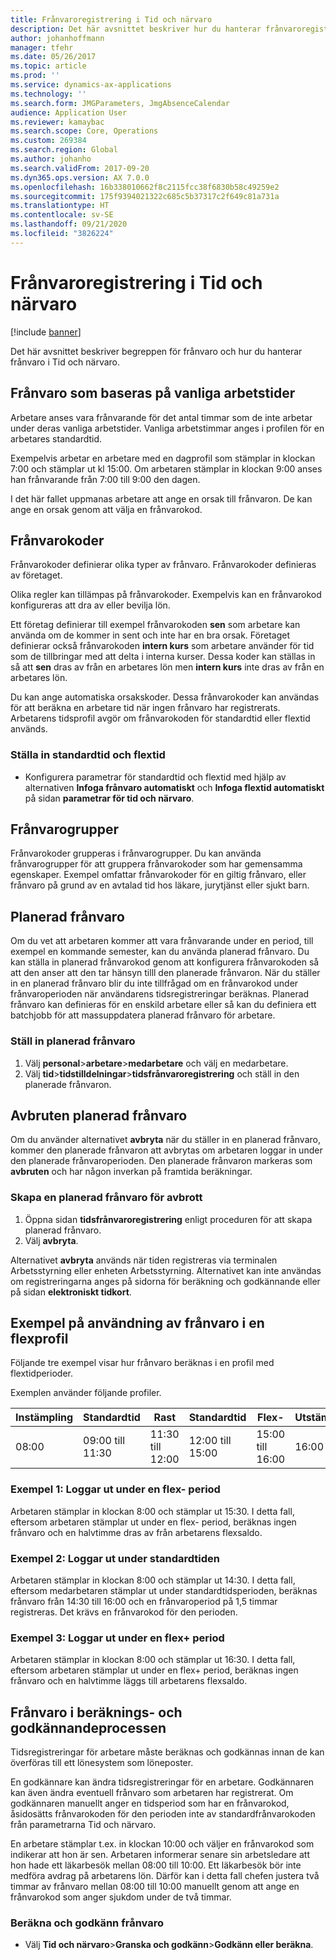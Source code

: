 ```yaml
---
title: Frånvaroregistrering i Tid och närvaro
description: Det här avsnittet beskriver hur du hanterar frånvaroregistreringar i Tid och närvaro.
author: johanhoffmann
manager: tfehr
ms.date: 05/26/2017
ms.topic: article
ms.prod: ''
ms.service: dynamics-ax-applications
ms.technology: ''
ms.search.form: JMGParameters, JmgAbsenceCalendar
audience: Application User
ms.reviewer: kamaybac
ms.search.scope: Core, Operations
ms.custom: 269384
ms.search.region: Global
ms.author: johanho
ms.search.validFrom: 2017-09-20
ms.dyn365.ops.version: AX 7.0.0
ms.openlocfilehash: 16b338010662f8c2115fcc38f6830b58c49259e2
ms.sourcegitcommit: 175f9394021322c685c5b37317c2f649c81a731a
ms.translationtype: HT
ms.contentlocale: sv-SE
ms.lasthandoff: 09/21/2020
ms.locfileid: "3826224"
---
```

# <a name="absence-registration-in-time-and-attendance"></a>Frånvaroregistrering i Tid och närvaro

[!include [banner](../includes/banner.md)]

Det här avsnittet beskriver begreppen för frånvaro och hur du hanterar frånvaro i Tid och närvaro.

## <a name="absence-that-is-based-on-regular-work-hours"></a>Frånvaro som baseras på vanliga arbetstider

Arbetare anses vara frånvarande för det antal timmar som de inte arbetar under deras vanliga arbetstider. Vanliga arbetstimmar anges i profilen för en arbetares standardtid.

Exempelvis arbetar en arbetare med en dagprofil som stämplar in klockan 7:00 och stämplar ut kl 15:00. Om arbetaren stämplar in klockan 9:00 anses han frånvarande från 7:00 till 9:00 den dagen.

I det här fallet uppmanas arbetare att ange en orsak till frånvaron. De kan ange en orsak genom att välja en frånvarokod.

## <a name="absence-codes"></a>Frånvarokoder

Frånvarokoder definierar olika typer av frånvaro. Frånvarokoder definieras av företaget.

Olika regler kan tillämpas på frånvarokoder. Exempelvis kan en frånvarokod konfigureras att dra av eller bevilja lön.

Ett företag definierar till exempel frånvarokoden **sen** som arbetare kan använda om de kommer in sent och inte har en bra orsak. Företaget definierar också frånvarokoden **intern kurs** som arbetare använder för tid som de tillbringar med att delta i interna kurser. Dessa koder kan ställas in så att **sen** dras av från en arbetares lön men **intern kurs** inte dras av från en arbetares lön.

Du kan ange automatiska orsakskoder. Dessa frånvarokoder kan användas för att beräkna en arbetare tid när ingen frånvaro har registrerats. Arbetarens tidsprofil avgör om frånvarokoden för standardtid eller flextid används.

### <a name="set-up-standard-time-and-flex-time"></a>Ställa in standardtid och flextid

- Konfigurera parametrar för standardtid och flextid med hjälp av alternativen **Infoga frånvaro automatiskt** och **Infoga flextid automatiskt** på sidan **parametrar för tid och närvaro**.

## <a name="absence-groups"></a>Frånvarogrupper

Frånvarokoder grupperas i frånvarogrupper. Du kan använda frånvarogrupper för att gruppera frånvarokoder som har gemensamma egenskaper. Exempel omfattar frånvarokoder för en giltig frånvaro, eller frånvaro på grund av en avtalad tid hos läkare, jurytjänst eller sjukt barn.

## <a name="planned-absence"></a>Planerad frånvaro

Om du vet att arbetaren kommer att vara frånvarande under en period, till exempel en kommande semester, kan du använda planerad frånvaro. Du kan ställa in planerad frånvarokod genom att konfigurera frånvarokoden så att den anser att den tar hänsyn tilll den planerade frånvaron. När du ställer in en planerad frånvaro blir du inte tillfrågad om en frånvarokod under frånvaroperioden när användarens tidsregistreringar beräknas. Planerad frånvaro kan definieras för en enskild arbetare eller så kan du definiera ett batchjobb för att massuppdatera planerad frånvaro för arbetare.

### <a name="set-up-planned-absence"></a>Ställ in planerad frånvaro

1. Välj **personal**&gt;**arbetare**&gt;**medarbetare** och välj en medarbetare.
2. Välj **tid**&gt;**tidstilldelningar**&gt;**tidsfrånvaroregistrering** och ställ in den planerade frånvaron.

## <a name="interrupted-planned-absence"></a>Avbruten planerad frånvaro

Om du använder alternativet **avbryta** när du ställer in en planerad frånvaro, kommer den planerade frånvaron att avbrytas om arbetaren loggar in under den planerade frånvaroperioden. Den planerade frånvaron markeras som **avbruten** och har någon inverkan på framtida beräkningar.

### <a name="set-up-a-planned-absence-for-interruption"></a>Skapa en planerad frånvaro för avbrott

1. Öppna sidan **tidsfrånvaroregistrering** enligt proceduren för att skapa planerad frånvaro.
2. Välj **avbryta**.

Alternativet **avbryta** används när tiden registreras via terminalen Arbetsstyrning eller enheten Arbetsstyrning. Alternativet kan inte användas om registreringarna anges på sidorna för beräkning och godkännande eller på sidan **elektroniskt tidkort**.

## <a name="examples-of-the-use-of-absence-in-a-flex-profile"></a>Exempel på användning av frånvaro i en flexprofil

Följande tre exempel visar hur frånvaro beräknas i en profil med flextidperioder.

Exemplen använder följande profiler.

| Instämpling | Standardtid    | Rast             | Standardtid | Flex-        | Utstämpling | Flex+        |
|----------|------------------|-------------------|---------------|--------------|-----------|--------------|
| 08:00     | 09:00 till 11:30 | 11:30 till 12:00 | 12:00 till 15:00 | 15:00 till 16:00 | 16:00      | 16:00 till 18:00 |

### <a name="example-1-signing-out-during-a-flex--period"></a>Exempel 1: Loggar ut under en flex- period

Arbetaren stämplar in klockan 8:00 och stämplar ut 15:30. I detta fall, eftersom arbetaren stämplar ut under en flex- period, beräknas ingen frånvaro och en halvtimme dras av från arbetarens flexsaldo.

### <a name="example-2-signing-out-in-during-standard-time-period"></a>Exempel 2: Loggar ut under standardtiden

Arbetaren stämplar in klockan 8:00 och stämplar ut 14:30. I detta fall, eftersom medarbetaren stämplar ut under standardtidsperioden, beräknas frånvaro från 14:30 till 16:00 och en frånvaroperiod på 1,5 timmar registreras. Det krävs en frånvarokod för den perioden.

### <a name="example-3-signing-out-during-a-flex-period"></a>Exempel 3: Loggar ut under en flex+ period

Arbetaren stämplar in klockan 8:00 och stämplar ut 16:30. I detta fall, eftersom arbetaren stämplar ut under en flex+ period, beräknas ingen frånvaro och en halvtimme läggs till arbetarens flexsaldo.

## <a name="absence-in-the-calculation-and-approval-process"></a>Frånvaro i beräknings- och godkännandeprocessen

Tidsregistreringar för arbetare måste beräknas och godkännas innan de kan överföras till ett lönesystem som löneposter.

En godkännare kan ändra tidsregistreringar för en arbetare. Godkännaren kan även ändra eventuell frånvaro som arbetaren har registrerat. Om godkännaren manuellt anger en tidsperiod som har en frånvarokod, åsidosätts frånvarokoden för den perioden inte av standardfrånvarokoden från parametrarna Tid och närvaro.

En arbetare stämplar t.ex. in klockan 10:00 och väljer en frånvarokod som indikerar att hon är sen. Arbetaren informerar senare sin arbetsledare att hon hade ett läkarbesök mellan 08:00 till 10:00. Ett läkarbesök bör inte medföra avdrag på arbetarens lön. Därför kan i detta fall chefen justera två timmar av frånvaro mellan 08:00 till 10:00 manuellt genom att ange en frånvarokod som anger sjukdom under de två timmar.

### <a name="calculate-and-approve-absence"></a>Beräkna och godkänn frånvaro

- Välj **Tid och närvaro**&gt;**Granska och godkänn**&gt;**Godkänn eller beräkna**.
